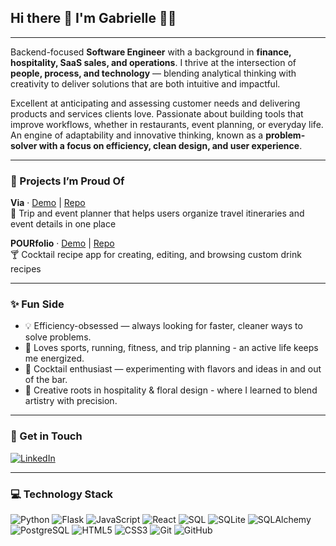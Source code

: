 ## Hi there 👋 I'm Gabrielle 👩‍💻
---

Backend-focused **Software Engineer** with a background in **finance, hospitality, SaaS sales, and operations**. 
I thrive at the intersection of **people, process, and technology** — blending analytical thinking with creativity to deliver solutions that are both intuitive and impactful.  


Excellent at anticipating and assessing customer needs and delivering products and services clients love. Passionate about building tools that improve workflows, whether in restaurants, event planning, or everyday life. An engine of adaptability and innovative thinking, known as a **problem-solver with a focus on efficiency, clean design, and user experience**.  

---

### 🎨 Projects I’m Proud Of

**Via** · [Demo](#) | [Repo](#https://github.com/gabriellerodarte/via)  
🧭 Trip and event planner that helps users organize travel itineraries and event details in one place  

**POURfolio** · [Demo](#) | [Repo](#https://github.com/gabriellerodarte/pourfolio)  
🍸 Cocktail recipe app for creating, editing, and browsing custom drink recipes
  

---

### ✨ Fun Side
- 💡 Efficiency-obsessed — always looking for faster, cleaner ways to solve problems.  
- 🏃 Loves sports, running, fitness, and trip planning - an active life keeps me energized.
- 🍹 Cocktail enthusiast — experimenting with flavors and ideas in and out of the bar.  
- 🌸 Creative roots in hospitality & floral design - where I learned to blend artistry with precision.

---

### 📲 Get in Touch  
[![LinkedIn](https://img.shields.io/badge/LinkedIn-0077B5?style=for-the-badge&logo=linkedin&logoColor=white)](https://www.linkedin.com/in/gabrielle-rodarte)  

---

### 💻 Technology Stack 
![Python](https://img.shields.io/badge/Python-3776AB?style=for-the-badge&logo=python&logoColor=white)
![Flask](https://img.shields.io/badge/Flask-000000?style=for-the-badge&logo=flask&logoColor=white)
![JavaScript](https://img.shields.io/badge/JavaScript-F7DF1E?style=for-the-badge&logo=javascript&logoColor=black)
![React](https://img.shields.io/badge/React-20232A?style=for-the-badge&logo=react&logoColor=61DAFB)
![SQL](https://img.shields.io/badge/SQL-336791?style=for-the-badge&logo=postgresql&logoColor=white)
![SQLite](https://img.shields.io/badge/SQLite-003B57?style=for-the-badge&logo=sqlite&logoColor=white)
![SQLAlchemy](https://img.shields.io/badge/SQLAlchemy-FF6F61?style=for-the-badge&logo=databricks&logoColor=white)
![PostgreSQL](https://img.shields.io/badge/PostgreSQL-336791?style=for-the-badge&logo=postgresql&logoColor=white)
![HTML5](https://img.shields.io/badge/HTML5-E34F26?style=for-the-badge&logo=html5&logoColor=white)
![CSS3](https://img.shields.io/badge/CSS3-1572B6?style=for-the-badge&logo=css3&logoColor=white)
![Git](https://img.shields.io/badge/Git-F05032?style=for-the-badge&logo=git&logoColor=white)
![GitHub](https://img.shields.io/badge/GitHub-000000?style=for-the-badge&logo=github&logoColor=white)

<!--
**gabriellerodarte/gabriellerodarte** is a ✨ _special_ ✨ repository because its `README.md` (this file) appears on your GitHub profile.

Here are some ideas to get you started:

- 🔭 I’m currently working on ...
- 🌱 I’m currently learning ...
- 👯 I’m looking to collaborate on ...
- 🤔 I’m looking for help with ...
- 💬 Ask me about ...
- 📫 How to reach me: ...
- 😄 Pronouns: ...
- ⚡ Fun fact: ...
-->
